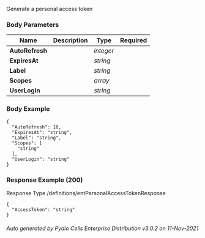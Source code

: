 






 
Generate a personal access token  


### Body Parameters

Name | Description | Type | Required
---|---|---|---
**AutoRefresh** |  | _integer_ |   
**ExpiresAt** |  | _string_ |   
**Label** |  | _string_ |   
**Scopes** |  | _array_ |   
**UserLogin** |  | _string_ |   


### Body Example
```
{
  "AutoRefresh": 10,
  "ExpiresAt": "string",
  "Label": "string",
  "Scopes": [
    "string"
  ],
  "UserLogin": "string"
}
```






### Response Example (200)
Response Type /definitions/entPersonalAccessTokenResponse

```
{
  "AccessToken": "string"
}
```




###### Auto generated by Pydio Cells Enterprise Distribution v3.0.2 on 11-Nov-2021
